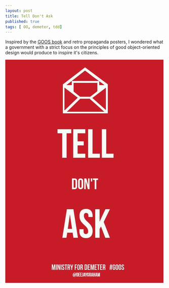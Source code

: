 ```yaml
---
layout: post
title: Tell Don't Ask
published: true
tags: [ OO, demeter, tdd]
---
```


Inspired by the [GOOS book](http://www.amazon.co.uk/Growing-Object-Oriented-Software-Guided-Signature/dp/0321503627) 
and retro propaganda posters, I wondered what a government with a strict 
focus on the principles of good object-oriented design would produce to inspire 
it's citizens.

![tell don't ask](/img/tell-dont-ask.jpg)


